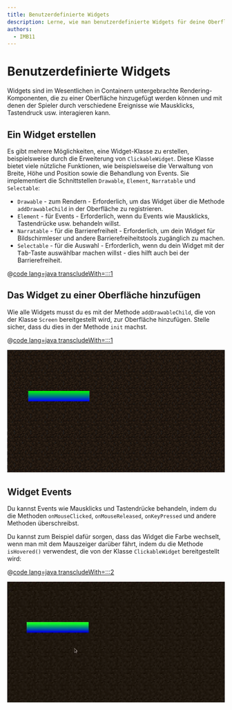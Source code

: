 ```yaml
---
title: Benutzerdefinierte Widgets
description: Lerne, wie man benutzerdefinierte Widgets für deine Oberfläche erstellt.
authors:
  - IMB11
---
```


# Benutzerdefinierte Widgets

Widgets sind im Wesentlichen in Containern untergebrachte Rendering-Komponenten, die zu einer Oberfläche hinzugefügt werden können und mit denen der Spieler durch verschiedene Ereignisse wie Mausklicks, Tastendruck usw. interagieren kann.

## Ein Widget erstellen

Es gibt mehrere Möglichkeiten, eine Widget-Klasse zu erstellen, beispielsweise durch die Erweiterung von `ClickableWidget`. Diese Klasse bietet viele nützliche Funktionen, wie beispielsweise die Verwaltung von Breite, Höhe und Position sowie die Behandlung von Events. Sie implementiert die Schnittstellen `Drawable`, `Element`, `Narratable` und `Selectable`:

- `Drawable` - zum Rendern - Erforderlich, um das Widget über die Methode `addDrawableChild` in der Oberfläche zu registrieren.
- `Element` - für Events - Erforderlich, wenn du Events wie Mausklicks, Tastendrücke usw. behandeln willst.
- `Narratable` - für die Barrierefreiheit - Erforderlich, um dein Widget für Bildschirmleser und andere Barrierefreiheitstools zugänglich zu machen.
- `Selectable` - für die Auswahl - Erforderlich, wenn du dein Widget mit der <kbd>Tab</kbd>-Taste auswählbar machen willst - dies hilft auch bei der Barrierefreiheit.

@[code lang=java transcludeWith=:::1](@/reference/latest/src/client/java/com/example/docs/rendering/screens/CustomWidget.java)

## Das Widget zu einer Oberfläche hinzufügen

Wie alle Widgets musst du es mit der Methode `addDrawableChild`, die von der Klasse `Screen` bereitgestellt wird, zur Oberfläche hinzufügen. Stelle sicher, dass du dies in der Methode `init` machst.

@[code lang=java transcludeWith=:::1](@/reference/latest/src/client/java/com/example/docs/rendering/screens/CustomWidget.java)

![Ein benutzerdefiniertes Widget in einer Oberfläche.](/assets/develop/rendering/gui/custom-widget-example.png)

## Widget Events

Du kannst Events wie Mausklicks und Tastendrücke behandeln, indem du die Methoden `onMouseClicked`, `onMouseReleased`, `onKeyPressed` und andere Methoden überschreibst.

Du kannst zum Beispiel dafür sorgen, dass das Widget die Farbe wechselt, wenn man mit dem Mauszeiger darüber fährt, indem du die Methode `isHovered()` verwendest, die von der Klasse `ClickableWidget` bereitgestellt wird:

@[code lang=java transcludeWith=:::2](@/reference/latest/src/client/java/com/example/docs/rendering/screens/CustomWidget.java)

![Hover-Event Beispiel](/assets/develop/rendering/gui/custom-widget-events.webp)
